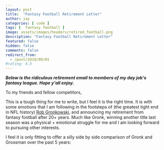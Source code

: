 ```yaml
---
layout: post
title:  "Fantasy Football Retirement Letter"
author: jay
categories: [ code ]
tags: [  fantasy football ] 
image: assets/images/headers/retired_football.png
description: "Fantasy Football Retirement Letter"
featured: false
hidden: false
comments: false
redirect_from:
  - /post/2019/09/01
#rating: 4.5
---
```




<p><strong><em>Below is the ridiculous retirement email to members of my day job's fantasy league. Hope y'all enjoy.</em></strong></p>
<p>To my friends and fellow competitors,</p>
<p>This is a tough thing for me to write, but I feel it is the right time. It is with some emotions that I am following in the footsteps of (the greatest tight end in NFL history) <a href="https://www.pro-football-reference.com/players/G/GronRo00.htm" target="_blank">Rob Gronkowski</a>, and announcing my retirement from fantasy football after 20+ years. Much like Gronk, winning another title last season was a physical + emotional struggle for me and I am looking forward to pursuing other interests.&nbsp;</p>
<p>I feel it is only fitting to offer a silly side by side comparison of Gronk and Grossman over the past 5 years:</p>


<p><img src="{{ site.baseurl }}/assets/images/grossman_vs_gronk.png" alt="" /></p>